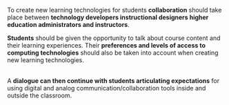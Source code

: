 <p><span style=font-weight: 400;>To create new learning technologies for students </span><strong>collaboration</strong><span style=font-weight: 400;> should take place between </span><strong>technology developers instructional designers higher education administrators and instructors</strong><span style=font-weight: 400;>. </span></p>

<p><strong>Students</strong><span style=font-weight: 400;> should be given the opportunity to talk about course content and their learning experiences. Their </span><strong>preferences and levels of access to computing technologies</strong><span style=font-weight: 400;> should also be taken into account when creating new learning technologies. </span></p>  <p><br><span style=font-weight: 400;>A </span><strong>dialogue can then continue with students articulating expectations</strong><span style=font-weight: 400;> for using digital and analog communication/collaboration tools inside and outside the classroom.</span></p>